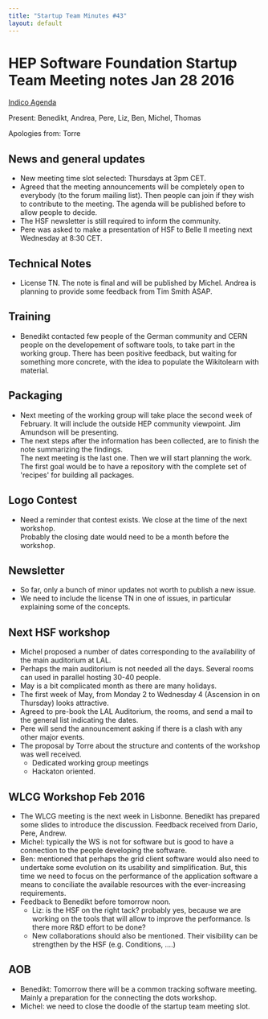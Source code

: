 ```yaml
---
title: "Startup Team Minutes #43"
layout: default
---
```


# HEP Software Foundation Startup Team Meeting notes Jan 28 2016

[Indico Agenda](https://indico.cern.ch/event/491344/)

Present: Benedikt, Andrea, Pere, Liz, Ben, Michel, Thomas

Apologies from: Torre

## News and general updates
- New meeting time slot selected: Thursdays at 3pm CET.
- Agreed that the meeting announcements will be completely open to everybody (to the forum mailing list).
  Then people can join if they wish to contribute to the meeting. The agenda will be published before to allow people to decide.
- The HSF newsletter is still required to inform the community. 
- Pere was asked to make a presentation of HSF to Belle II meeting next Wednesday at 8:30 CET.  

## Technical Notes
- License TN. The note is final and will be published by Michel. Andrea is planning to provide some feedback from Tim Smith ASAP.

## Training
- Benedikt contacted few people of the German community and CERN people on the developement of software tools, 
  to take part in the working group. There has been positive feedback, but waiting for something more concrete, with 
  the idea to populate the Wikitolearn with material.

## Packaging
- Next meeting of the working group will take place the second week of February. 
  It will include the outside HEP community viewpoint. Jim Amundson will be presenting. 
- The next steps after the information has been collected, are to finish the note summarizing the findings.  
  The next meeting is the last one. Then we will start planning the work. 
  The first goal would be to have a repository with the complete set of 'recipes' for building all packages. 
  

## Logo Contest
- Need a reminder that contest exists. We close at the time of the next workshop.  
  Probably the closing date would need to be a month before the workshop. 

## Newsletter
- So far, only a bunch of minor updates not worth to publish a new issue. 
- We need to include the license TN in one of issues, in particular explaining some of the concepts. 

## Next HSF workshop
- Michel proposed a number of dates corresponding to the availability of the main auditorium at LAL. 
- Perhaps the main auditorium is not needed all the days. Several rooms can used in parallel hosting 30-40 people. 
- May is a bit complicated month as there are many holidays. 
- The first week of May, from Monday 2 to Wednesday 4 (Ascension in on Thursday) looks attractive. 
- Agreed to pre-book the LAL Auditorium, the rooms, and send a mail to the general list indicating the dates. 
- Pere will send the announcement asking if there is a clash with any other major events.       
- The proposal by Torre about the structure and contents of the workshop was well received. 
  - Dedicated working group meetings
  - Hackaton oriented. 

## WLCG Workshop Feb 2016
- The WLCG meeting is the next week in Lisbonne. Benedikt has prepared some slides to introduce the discussion. 
  Feedback received from Dario, Pere, Andrew. 
- Michel: typically the WS is not for software but is good to have a connection to the people developing the software. 
- Ben: mentioned that perhaps the grid client software would also need to undertake some evolution on its usability and simplification.
  But, this time we need to focus on the performance of the application software a 
  means to conciliate the available resources with the ever-increasing requirements.  
- Feedback to Benedikt before tomorrow noon. 
  - Liz: is the HSF on the right tack? probably yes, because we are working on the tools that will allow to improve the performance.
    Is there more R&D effort to be done?
  - New collaborations should also be mentioned. Their visibility can be strengthen by the HSF (e.g. Conditions, ....)   

## AOB
- Benedikt: Tomorrow there will be a common tracking software meeting. Mainly a preparation for the connecting the dots workshop.
- Michel: we need to close the doodle of the startup team meeting slot.
  


